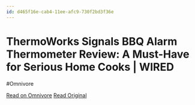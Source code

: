 ```yaml
---
id: d465f16e-cab4-11ee-afc9-730f2bd3f36e
---
```


# ThermoWorks Signals BBQ Alarm Thermometer Review: A Must-Have for Serious Home Cooks | WIRED
#Omnivore

[Read on Omnivore](https://omnivore.app/me/thermo-works-signals-bbq-alarm-thermometer-review-a-must-have-fo-18da451f10a)
[Read Original](https://www.wired.com/review/thermoworks-signals-bbq-alarm-thermometer/)

